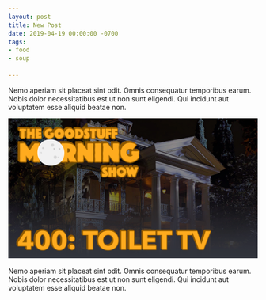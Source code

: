 ```yaml
---
layout: post
title: New Post
date: 2019-04-19 00:00:00 -0700
tags:
- food
- soup

---
```

Nemo aperiam sit placeat sint odit. Omnis consequatur temporibus earum. Nobis dolor necessitatibus est ut non sunt eligendi. Qui incidunt aut voluptatem esse aliquid beatae non.

![](/uploads/morningshow-400.png)

Nemo aperiam sit placeat sint odit. Omnis consequatur temporibus earum. Nobis dolor necessitatibus est ut non sunt eligendi. Qui incidunt aut voluptatem esse aliquid beatae non.